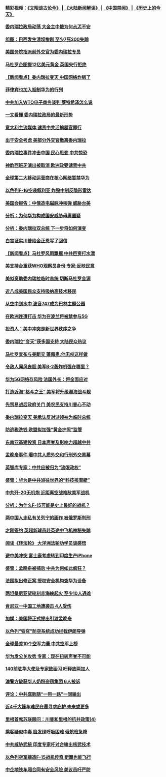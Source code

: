 #### 精彩视频：[《文昭谈古论今》](https://github.com/gfw-breaker/wenzhao/blob/master/README.md?t=01260930) | [《大陆新闻解读》](https://github.com/gfw-breaker/ntdtv-comedy/blob/master/README.md?t=01260930) | [《中国禁闻》](https://github.com/gfw-breaker/ntdtv-news/blob/master/README.md?t=01260930) | [《历史上的今天》](https://github.com/gfw-breaker/today-in-history/blob/master/README.md?t=01260930) 

#### [委内瑞拉政局动荡 大金主中俄为何忐忑不安](../pages/nsc418/n11002551.md?t=01260930) 

#### [组图：巴西发生溃坝惨剧 至少7死200失踪](../pages/nsc418/n11003193.md?t=01260930) 

#### [美国务院指派前外交官为委内瑞拉专员](../pages/nsc418/n11002915.md?t=01260930) 

#### [马杜罗企图提12亿美元黄金 英国央行拒绝](../pages/nsc418/n11002812.md?t=01260930) 

#### [【新闻看点】委内瑞拉变天 中国网络炸锅了](../pages/nsc418/n11002302.md?t=01260930) 

#### [菲律宾也加入抵制华为的行列](../pages/nsc418/n11002576.md?t=01260930) 

#### [中共加入WTO电子商务谈判 莱特希泽怎么说](../pages/nsc418/n11002384.md?t=01260930) 

#### [一文看懂 委内瑞拉政局的最新形势](../pages/nsc418/n11002529.md?t=01260930) 

#### [意大利主流媒体 谴责中共活摘器官罪行](../pages/nsc418/n11001368.md?t=01260930) 

#### [出于安全考虑 美部分外交官撤离委内瑞拉](../pages/nsc418/n11002327.md?t=01260930) 

#### [委内瑞拉事件冲击中国 民心思变 中共惊恐](../pages/nsc418/n11002075.md?t=01260930) 

#### [神韵西班牙演出被取消 欧洲政要谴责中共](../pages/nsc418/n11000488.md?t=01260930) 

#### [全球第二大移动运营商在核心网络暂禁华为](../pages/nsc418/n11001905.md?t=01260930) 

#### [以色列F-16空袭叙利亚 炸毁中制反隐形雷达](../pages/nsc418/n11001407.md?t=01260930) 

#### [美国会报告：中俄造电磁脉冲核弹 威胁台美](../pages/nsc418/n11001011.md?t=01260930) 

#### [分析：为何华为构成国安威胁毋庸置疑](../pages/nsc418/n10999862.md?t=01260930) 

#### [分析：委内瑞拉双总统 下一步将如何演变](../pages/nsc418/n10999629.md?t=01260930) 

#### [白宫证实川普给金正恩写了回信](../pages/nsc418/n11000066.md?t=01260930) 

#### [【新闻看点】马杜罗风雨飘摇 中共巨资打水漂](../pages/nsc418/n10999627.md?t=01260930) 

#### [美支持台重获WHO观察员身份 专家:反映民意](../pages/nsc418/n10999901.md?t=01260930) 

#### [美拟资助委内瑞拉临时总统 切断马杜罗金源](../pages/nsc418/n10999926.md?t=01260930) 

#### [近八成美国民众支持吸纳高技术移民](../pages/nsc418/n10999709.md?t=01260930) 

#### [从空中到水中 波音747成为巴林主题公园](../pages/nsc418/n10999837.md?t=01260930) 

#### [在欧洲连遭打击 华为在波兰将被禁参与5G](../pages/nsc418/n10999590.md?t=01260930) 

#### [投资人：美中冲突是新世界秩序之争](../pages/nsc418/n10999607.md?t=01260930) 

#### [委内瑞拉“变天”获多国支持 大陆民众热议](../pages/nsc418/n10998690.md?t=01260930) 

#### [马杜罗宣布与美断交 蓬佩奥:他无权这样做](../pages/nsc418/n10997982.md?t=01260930) 

#### [令敌人闻风丧胆 美军B-2轰炸机强在哪里？](../pages/nsc418/n10998237.md?t=01260930) 

#### [华为5G网络存风险 法国外长：将全面应对](../pages/nsc418/n10997576.md?t=01260930) 

#### [打造近海“格斗之王” 美军将升级濒海战斗舰](../pages/nsc418/n10997532.md?t=01260930) 

#### [先贸易战后政府关门 美农民支持川普心不动](../pages/nsc418/n10997328.md?t=01260930) 

#### [委内瑞拉变天 美承认反对派领袖为临时总统](../pages/nsc418/n10997224.md?t=01260930) 

#### [防逃税洗钱 欧盟拟加强“黄金护照”监管](../pages/nsc418/n10997109.md?t=01260930) 

#### [东南亚基建投资 日本声誉及影响力超越中共](../pages/nsc418/n10997070.md?t=01260930) 

#### [孟晚舟事件 曝中共人质外交和行刑外交黑幕](../pages/nsc418/n10996956.md?t=01260930) 

#### [英智库专家：中共应被归为“流氓政权”](../pages/nsc418/n10996770.md?t=01260930) 

#### [盛雪：华为是中共派往世界的“科技核潜艇”](../pages/nsc418/n10994122.md?t=01260930) 

#### [中共歼-20无机炮 近距离空战难敌美军战机](../pages/nsc418/n10996027.md?t=01260930) 

#### [分析：为什么F-15可能是史上最好的战机？](../pages/nsc418/n10995667.md?t=01260930) 

#### [两中国人走私有关列宁的画作 被俄罗斯判刑](../pages/nsc418/n10992331.md?t=01260930) 

#### [才刚签约 英超新球员赴英途中飞机神秘失踪](../pages/nsc418/n10994679.md?t=01260930) 

#### [阅读《转法轮》 大洋洲法轮功学员谈感悟](../pages/nsc418/n10993844.md?t=01260930) 

#### [避中美冲突 富士康考虑转到印度生产iPhone](../pages/nsc418/n10994549.md?t=01260930) 

#### [盛雪：孟晚舟被捕后 中共为何如此疯狂？](../pages/nsc418/n10993513.md?t=01260930) 

#### [法国拟出修正案 授权安全机构查华为设备](../pages/nsc418/n10993863.md?t=01260930) 

#### [两坦桑尼亚货轮刻赤海峡起火 至少10人遇难](../pages/nsc418/n10994050.md?t=01260930) 

#### [肯尼亚一中国工地遭袭击 4人受伤](../pages/nsc418/n10993695.md?t=01260930) 

#### [加媒：美国将正式提出引渡孟晚舟](../pages/nsc418/n10993277.md?t=01260930) 

#### [以色列“铁穹”防空系统成功拦截伊朗导弹](../pages/nsc418/n10993330.md?t=01260930) 

#### [全球最差10个空军力量 中共空军上榜](../pages/nsc418/n10992493.md?t=01260930) 

#### [华为发公关攻势 专家：现在扭转声誉不可能](../pages/nsc418/n10992293.md?t=01260930) 

#### [140前驻华大使及专家致函习 吁释放两加人](../pages/nsc418/n10992390.md?t=01260930) 

#### [澳警方破获华人奶粉盗窃集团 6人被诉](../pages/nsc418/n10992238.md?t=01260930) 

#### [评论：中共腐败随“一带一路”一同输出](../pages/nsc418/n10992228.md?t=01260930) 

#### [近4千大篷车难民在墨寻求庇护 未来或更多](../pages/nsc418/n10991987.md?t=01260930) 

#### [里根首席苏联顾问：川普和里根的抗共政策(4)](../pages/nsc418/n10948163.md?t=01260930) 

#### [乘客疑似中毒 脸发绿呼吸困难 俄航班急降](../pages/nsc418/n10991551.md?t=01260930) 

#### [中共威胁武统 印度专家吁对台输出核武技术](../pages/nsc418/n10991334.md?t=01260930) 

#### [以色列空军缔造F-15战机传奇 断翼也能飞行](../pages/nsc418/n10990876.md?t=01260930) 

#### [中企地铁车厢合同有安全风险 美议员吁严防](../pages/nsc418/n10989908.md?t=01260930) 


